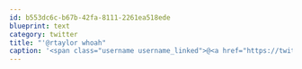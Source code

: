 ```yaml
---
id: b553dc6c-b67b-42fa-8111-2261ea518ede
blueprint: text
category: twitter
title: "'@rtaylor whoah"
caption: '<span class="username username_linked">@<a href="https://twitter.com/rtaylor" title="Elon Musk">rtaylor</a></span> whoah'
---
```


